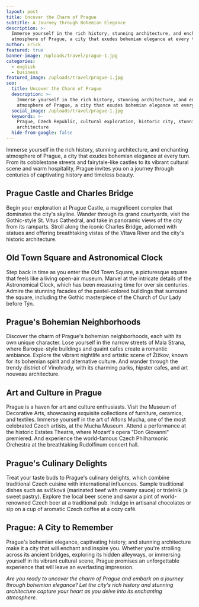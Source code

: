```yaml
---
layout: post
title: Uncover the Charm of Prague
subtitle: A Journey through Bohemian Elegance
description: >-
  Immerse yourself in the rich history, stunning architecture, and enchanting
  atmosphere of Prague, a city that exudes bohemian elegance at every turn.
author: Erick
featured: true
banner-image: /uploads/travel/prague-1.jpg
categories:
  - english
  - business
featured_image: /uploads/travel/prague-1.jpg
seo:
  title: Uncover the Charm of Prague
  description: >-
    Immerse yourself in the rich history, stunning architecture, and enchanting
    atmosphere of Prague, a city that exudes bohemian elegance at every turn.
  social_image: /uploads/travel/prague-1.jpg
  keywords: >-
    Prague, Czech Republic, cultural exploration, historic city, stunning
    architecture
  hide-from-google: false
---
```

Immerse yourself in the rich history, stunning architecture, and enchanting atmosphere of Prague, a city that exudes bohemian elegance at every turn. From its cobblestone streets and fairytale-like castles to its vibrant cultural scene and warm hospitality, Prague invites you on a journey through centuries of captivating history and timeless beauty.

## Prague Castle and Charles Bridge

Begin your exploration at Prague Castle, a magnificent complex that dominates the city's skyline. Wander through its grand courtyards, visit the Gothic-style St. Vitus Cathedral, and take in panoramic views of the city from its ramparts. Stroll along the iconic Charles Bridge, adorned with statues and offering breathtaking vistas of the Vltava River and the city's historic architecture.

## Old Town Square and Astronomical Clock

Step back in time as you enter the Old Town Square, a picturesque square that feels like a living open-air museum. Marvel at the intricate details of the Astronomical Clock, which has been measuring time for over six centuries. Admire the stunning facades of the pastel-colored buildings that surround the square, including the Gothic masterpiece of the Church of Our Lady before Týn.

## Prague's Bohemian Neighborhoods

Discover the charm of Prague's bohemian neighborhoods, each with its own unique character. Lose yourself in the narrow streets of Mala Strana, where Baroque-style buildings and quaint cafes create a romantic ambiance. Explore the vibrant nightlife and artistic scene of Žižkov, known for its bohemian spirit and alternative culture. And wander through the trendy district of Vinohrady, with its charming parks, hipster cafes, and art nouveau architecture.

## Art and Culture in Prague

Prague is a haven for art and culture enthusiasts. Visit the Museum of Decorative Arts, showcasing exquisite collections of furniture, ceramics, and textiles. Immerse yourself in the art of Alfons Mucha, one of the most celebrated Czech artists, at the Mucha Museum. Attend a performance at the historic Estates Theatre, where Mozart's opera "Don Giovanni" premiered. And experience the world-famous Czech Philharmonic Orchestra at the breathtaking Rudolfinum concert hall.

## Prague's Culinary Delights

Treat your taste buds to Prague's culinary delights, which combine traditional Czech cuisine with international influences. Sample traditional dishes such as svíčková (marinated beef with creamy sauce) or trdelník (a sweet pastry). Explore the local beer scene and savor a pint of world-renowned Czech beer at a traditional pub. Indulge in artisanal chocolates or sip on a cup of aromatic Czech coffee at a cozy café.

## Prague: A City to Remember

Prague's bohemian elegance, captivating history, and stunning architecture make it a city that will enchant and inspire you. Whether you're strolling across its ancient bridges, exploring its hidden alleyways, or immersing yourself in its vibrant cultural scene, Prague promises an unforgettable experience that will leave an everlasting impression.

*Are you ready to uncover the charm of Prague and embark on a journey through bohemian elegance? Let the city's rich history and stunning architecture capture your heart as you delve into its enchanting atmosphere.*